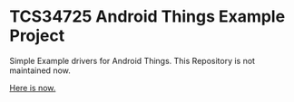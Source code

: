 TCS34725 Android Things Example Project
=======================================

Simple Example drivers for Android Things.
This Repository is not maintained now.

[Here is now.](https://github.com/xiane/thingsGpioExample/tree/examples/Tcs34725)
